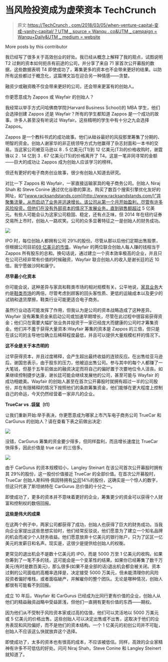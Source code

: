 # 当风险投资成为虚荣资本 TechCrunch

> 原文:[https://TechCrunch . com/2018/03/05/when-venture-capital-变成-vanity-capital/？UTM _ source = Wanqu . co&UTM _ campaign = Wanqu+Daily&UTM _ medium = website](https://techcrunch.com/2018/03/05/when-venture-capital-becomes-vanity-capital/?utm_source=wanqu.co&utm_campaign=Wanqu+Daily&utm_medium=website)

More posts by this contributor

我已经写了很多关于高效创业的好处。我已经从概念上解释了我的观点，试图说明 T2 过剩的资本如何扼杀有前途的公司，并分享了来自 71 家首次公开募股的数据，这些数据表明 T4 即使成功了，筹集更多的资本也不会带来更好的结果。以防所有这些都过于概念化，这篇博文旨在迎合另一种情感——贪婪。

融资少或融资晚不仅会带来更好的公司，还会带来更富有的创始人。

你更愿意成为 Zappos 或 Wayfair 的创始人？

我经常以举手方式问哈佛商学院(Harvard Business School)的 MBA 学生，他们会选择创建 Zappos 还是 Wayfair？所有的学生都知道 Zappos 是一个成功的故事。许多人甚至没有听说过 Wayfair。这些精明的学生中有十分之九会选择 Zappos。

Zappos 是一个教科书式的成功故事。他们从硅谷最好的风投那里筹集了分期的、明智的资金。创始人谢家华的非正统领导方式为他赢得了杂志封面和一本书的交易。当这家公司被亚马逊以 8 . 5 亿美元(T1)到 12 亿美元(T3)的价格收购时，谢霆锋以 2 . 14 亿到 3 . 67 亿美元(T5)的价格离开了 T4。这是一笔非同寻常的金额——巨大的成功让 Zappos 成为创始人应该学习的榜样。

但还有更好的电子商务创业故事，很少有创始人知道去研究。

对比一下 Zappos 和 Wayfair，一家直接运输家具的电子商务公司。创始人 Niraj Shah 和 Steve Conine 通过优化谷歌的算法，购买了数百个搜索引擎优化友好的网址，如“[www.racksandstands.com](http://www.racksandstands.com/)”并聚集流量，从而启动了业务并迅速增长。该公司从第一个月开始盈利，尽管有许多风险投资，但他们在没有外部资本的情况下发展业务，直到销售额超过 5 亿美元。有些人可能会认为这家公司稳固、稳定，还有点乏味，但 2014 年在纽约证券交易所上市时，创始人一路欢笑。公司的众多显著特征之一是创始人的财务成功。

![](../Images/3748f3d72e843190a17eba111cf7d109.png)

IPO 时，每位创始人都拥有公司 29%的股份。尽管从那以后他们定期出售股票，但根据公司目前[69 亿美元的市值](https://www.google.com/search?q=NYSE:W&tbm=fin#scso=uid_pmtOWpKWHYqF_Qa7yaj4DQ_5:0)，Wayfair 的两位联合创始人每人赚的钱相当于 Zappos 所有股东的总和。换句话说，通过建立一个资本效率极高的企业，并且只在公司已经非常有价值的时候融资，Wayfair 联合创始人的收入是谢长廷的近 10 倍。我宁愿做沙阿和康宁。

**尽早最小化资本**

你可能会说，这种差异与家具和鞋类市场的相对规模有关。公平地说，[家具业务](http://www.statista.com/topics/1136/us-furniture-retail/)大约是[鞋类市场](http://www.statisticbrain.com/footwear-industry-statistics/)的两倍，尽管考虑到顾客的回头客性质、更低的运输成本以及更少的试销和退货摩擦，鞋类行业可能更适合电子商务。

虽然行业动态可能发挥了作用，但我认为是公司的资本战略造成了这种差异。Wayfair 没有筹集资金来启动公司或加速早期增长，尽管在此过程中很容易获得资金；他们只在需要大幅扩张业务并投资于一家已经庞大而健康的公司时才筹集资金。他们并不羞于获得大量资本:Wayfair 筹集的资本是 Zappos 的三倍，但只是在该公司的主导地位确立后稀释程度最低，并且可以提供大量规模杠杆的情况下。

**这不全是关于本杰明的**

过早获得资本，并且过度稀释，会产生超出最终收益的连锁反应。在出售给亚马逊后，谢国忠表示，由于股东的压力，他被迫出售公司。参与其中的每个人都赚了一大笔钱，但基于五年前做出的融资决定而将自己的偏好置于次要地位令人沮丧。如果继续控制捷步达康，谢长廷可能会继续发展他的公司，甚至可能与 Wayfair 的成功相媲美。Wayfair 的创始人甚至在首次公开募股时就拥有超过一半的公司股份，并在有限稀释的情况下按照他们的条款筹集资金，他们能够在更大程度上控制自己的命运，今天仍然经营着一家非凡的企业。

**TrueCar vs .袋鼠〔t1〕**

让我们重新开始:举手表决，你更愿意成为哪家上市汽车电子商务公司 TrueCar 和 CarGurus 的创始人？请在查看下表之前做出决定:

![](../Images/e1c00cd7cfdc7d3b7af47680f52ecbd9.png)

没错，CarGurus 筹集的资金要少得多，但同样盈利，而且增长速度比 TrueCar 快得多，因此价值是 true car 的三倍多。

![](../Images/620a28e43293c96aa0eab02421520d63.png)

由于 CarGurus 的资本规模较小，Langley Steinart 在该公司首次公开募股时拥有其 29%的股份，这一股份价值接近 TrueCar 的全部价值。在首次公开募股时，TrueCar 创始人斯科特·佩因特拥有[公司](https://www.sec.gov/Archives/edgar/data/1327318/000104746914004566/a2219764zs-1a.htm)14%的股份，这确实是一个惊人的数字，但这只代表了斯坦纳特在 CarGurus 总价值的十分之一。

即使成功了，更多的资本并不意味着更好的企业，筹集更少的资金可以获得个人财富和控制权的数倍回报。

**这些是伟大的成果**

在这两个例子中，两家公司都获得了成功，创始人也获得了巨大的财务成功。当我向企业家提出这些思想实验时，他们经常反驳说，他们愿意为了建立一个知名品牌的机会而减少个人财务收益。他们愿意放弃十亿美元的银行账户，只为了区区一亿美元的发薪日和名声。现实是，这很少是提供给创始人的权衡。

更常见的退出机会不是数十亿美元的 IPO，而是 5000 万至 1 亿美元的收购。如果你筹到了一笔不多的钱，这可能会是一个变革性的结果。如果你已经筹集了数千万美元(有时是数百美元)，那么很多(如果不是全部的话)退出机会都会被关闭。资本过剩的公司面临的高概率选择是，决定接受 5000 万美元，但未能清理你的风险投资者偏好堆栈，或者面临破产，并解雇你的整个团队。无论是哪种情况，创始人都很有可能看不到回报。

成立 10 年后，Wayfair 和 CarGurus 已经成为比同行更有价值的企业，创始人从他们的精益融资战略中受益匪浅，但他们一直拥有更有价值的东西——期权。

因为他们从不受制于风险资本家或过高的估值，他们可以灵活地以 5000 万美元或 5 亿美元的价格出售。这些创始人可以决定出售或不出售，这取决于他们的业务表现和风险偏好，而不是他们的资本结构。一个 1 亿美元的初创公司并不可耻，创始人不应该这么快就放弃这个选择。

即使成功了，太多的资本也有很高的成本，不应该被低估。同样，高效的企业家精神有许多不可低估的好处。问问 Niraj Shah，Steve Conine 和 Langley Steinert 就知道了。
